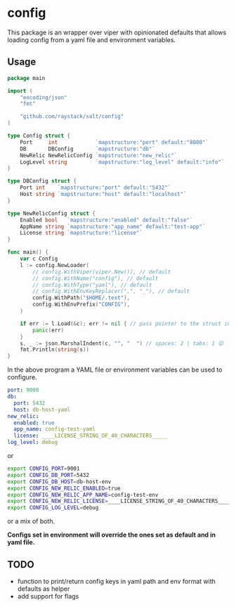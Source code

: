 # config

This package is an wrapper over viper with opinionated defaults that allows loading config from a yaml file and environment variables.

## Usage

```go
package main

import (
	"encoding/json"
	"fmt"

	"github.com/raystack/salt/config"
)

type Config struct {
	Port     int            `mapstructure:"port" default:"8080"`
	DB       DBConfig       `mapstructure:"db"`
	NewRelic NewRelicConfig `mapstructure:"new_relic"`
	LogLevel string         `mapstructure:"log_level" default:"info"`
}

type DBConfig struct {
	Port int    `mapstructure:"port" default:"5432"`
	Host string `mapstructure:"host" default:"localhost"`
}

type NewRelicConfig struct {
	Enabled bool   `mapstructure:"enabled" default:"false"`
	AppName string `mapstructure:"app_name" default:"test-app"`
	License string `mapstructure:"license"`
}

func main() {
	var c Config
	l := config.NewLoader(
		// config.WithViper(viper.New()), // default
		// config.WithName("config"), // default
		// config.WithType("yaml"), // default
		// config.WithEnvKeyReplacer(".", "_"), // default
		config.WithPath("$HOME/.test"),
		config.WithEnvPrefix("CONFIG"),
	)

	if err := l.Load(&c); err != nil { // pass pointer to the struct into which you want to load config
		panic(err)
	}
	s, _ := json.MarshalIndent(c, "", "  ") // spaces: 2 | tabs: 1 😛
	fmt.Println(string(s))
}
```

In the above program a YAML file or environment variables can be used to configure.

```yaml
port: 9000
db:
  port: 5432
  host: db-host-yaml
new_relic:
  enabled: true
  app_name: config-test-yaml
  license: ____LICENSE_STRING_OF_40_CHARACTERS_____
log_level: debug
```

or

```sh
export CONFIG_PORT=9001
export CONFIG_DB_PORT=5432
export CONFIG_DB_HOST=db-host-env
export CONFIG_NEW_RELIC_ENABLED=true
export CONFIG_NEW_RELIC_APP_NAME=config-test-env
export CONFIG_NEW_RELIC_LICENSE=____LICENSE_STRING_OF_40_CHARACTERS_____
export CONFIG_LOG_LEVEL=debug
```

or a mix of both.

**Configs set in environment will override the ones set as default and in yaml file.**

## TODO

- function to print/return config keys in yaml path and env format with defaults as helper
- add support for flags

